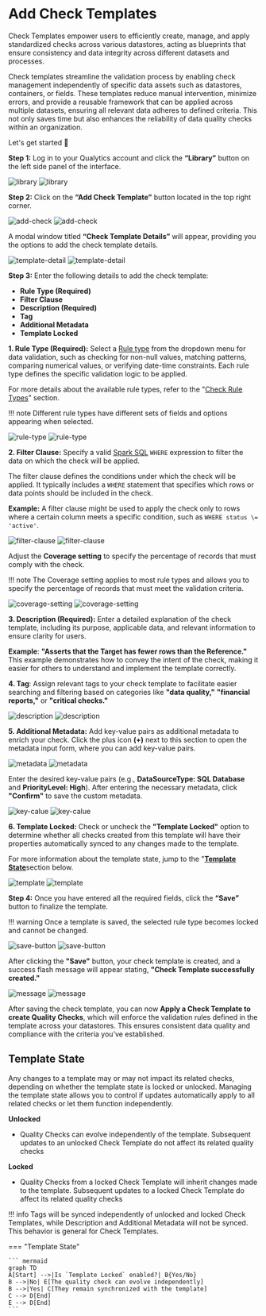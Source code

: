 # Add Check Templates

Check Templates empower users to efficiently create, manage, and apply standardized checks across various datastores, acting as blueprints that ensure consistency and data integrity across different datasets and processes. 

Check templates streamline the validation process by enabling check management independently of specific data assets such as datastores, containers, or fields. These templates reduce manual intervention, minimize errors, and provide a reusable framework that can be applied across multiple datasets, ensuring all relevant data adheres to defined criteria. This not only saves time but also enhances the reliability of data quality checks within an organization.

Let's get started 🚀

**Step 1:** Log in to your Qualytics account and click the **“Library”** button on the left side panel of the interface.

![library](../assets/checks/add-check-template/library-light-1.png#only-light)
![library](../assets/checks/add-check-template/library-dark-1.png#only-dark)

**Step 2:** Click on the **“Add Check Template”** button located in the top right corner.

![add-check](../assets/checks/add-check-template/add-check-light-2.png#only-light)
![add-check](../assets/checks/add-check-template/add-check-dark-2.png#only-dark)

A modal window titled **“Check Template Details”** will appear, providing you the options to add the check template details.

![template-detail](../assets/checks/add-check-template/template-detail-light-3.png#only-light)
![template-detail](../assets/checks/add-check-template/template-detail-dark-3.png#only-dark)

**Step 3:** Enter the following details to add the check template:

- **Rule Type (Required)**  
- **Filter Clause**  
- **Description (Required)**  
- **Tag**  
- **Additional Metadata**  
- **Template Locked**

**1. Rule Type (Required):** Select a [Rule type](https://userguide.qualytics.io/checks/overview-of-a-check/\#checks-tab:\~:text=to%20your%20Datastore-,Check%20Rule%20Types,-Rule%20Type) from the dropdown menu for data validation, such as checking for non-null values, matching patterns, comparing numerical values, or verifying date-time constraints. Each rule type defines the specific validation logic to be applied.

For more details about the available rule types, refer to the "[Check Rule Types](https://userguide.qualytics.io/checks/overview-of-a-check/\#checks-tab:\~:text=to%20your%20Datastore-,Check%20Rule%20Types,-Rule%20Type)" section.

!!! note 
    Different rule types have different sets of fields and options appearing when selected.

![rule-type](../assets/checks/add-check-template/rule-type-light-4.png#only-light)
![rule-type](../assets/checks/add-check-template/rule-type-dark-4.png#only-dark)

**2. Filter Clause:** Specify a valid [Spark SQL](https://spark.apache.org/docs/latest/sql-ref.html) `WHERE` expression to filter the data on which the check will be applied.

The filter clause defines the conditions under which the check will be applied. It typically includes a `WHERE` statement that specifies which rows or data points should be included in the check.

**Example:** A filter clause might be used to apply the check only to rows where a certain column meets a specific condition, such as `WHERE status \= 'active'`.

![filter-clause](../assets/checks/add-check-template/filter-clause-light-5.png#only-light)
![filter-clause](../assets/checks/add-check-template/filter-clause-dark-5.png#only-dark)

Adjust the **Coverage setting** to specify the percentage of records that must comply with the check.

!!! note 
    The Coverage setting applies to most rule types and allows you to specify the percentage of records that must meet the validation criteria. 

![coverage-setting](../assets/checks/add-check-template/coverage-setting-light-6.png#only-light)
![coverage-setting](../assets/checks/add-check-template/coverage-setting-dark-6.png#only-dark)

**3. Description (Required):** Enter a detailed explanation of the check template, including its purpose, applicable data, and relevant information to ensure clarity for users.

**Example**: **"Asserts that the Target has fewer rows than the Reference."** This example demonstrates how to convey the intent of the check, making it easier for others to understand and implement the template correctly.

**4. Tag**: Assign relevant tags to your check template to facilitate easier searching and filtering based on categories like **"data quality,"** **"financial reports,"** or **"critical checks."**

![description](../assets/checks/add-check-template/description-light-7.png#only-light)
![description](../assets/checks/add-check-template/description-dark-7.png#only-dark)

**5. Additional Metadata:** Add key-value pairs as additional metadata to enrich your check. Click the plus icon **(+)** next to this section to open the metadata input form, where you can add key-value pairs.

![metadata](../assets/checks/add-check-template/metadata-light-8.png#only-light)
![metadata](../assets/checks/add-check-template/metadata-dark-8.png#only-dark)

Enter the desired key-value pairs (e.g., **DataSourceType: SQL Database** and **PriorityLevel: High**). After entering the necessary metadata, click **"Confirm"** to save the custom metadata.  

![key-calue](../assets/checks/add-check-template/key-calue-light-9.png#only-light)
![key-calue](../assets/checks/add-check-template/key-calue-dark-9.png#only-dark)

**6. Template Locked:** Check or uncheck the **"Template Locked"** option to determine whether all checks created from this template will have their properties automatically synced to any changes made to the template.

For more information about the template state, jump to the "[**Template State**](#template-state)section below.  

![template](../assets/checks/add-check-template/template-light-10.png#only-light)
![template](../assets/checks/add-check-template/template-dark-10.png#only-dark)

**Step 4:** Once you have entered all the required fields, click the **“Save”** button to finalize the template.

!!! warning
    Once a template is saved, the selected rule type becomes locked and cannot be changed. 

![save-button](../assets/checks/add-check-template/save-button-light-11.png#only-light)
![save-button](../assets/checks/add-check-template/save-button-dark-11.png#only-dark)

After clicking the **"Save"** button, your check template is created, and a success flash message will appear stating, **"Check Template successfully created."**

![message](../assets/checks/add-check-template/message-light-12.png#only-light)
![message](../assets/checks/add-check-template/message-dark-12.png#only-dark)

After saving the check template, you can now **Apply a Check Template to create Quality Checks**, which will enforce the validation rules defined in the template across your datastores. This ensures consistent data quality and compliance with the criteria you’ve established.

## Template State

Any changes to a template may or may not impact its related checks, depending on whether the template state is locked or unlocked. Managing the template state allows you to control if updates automatically apply to all related checks or let them function independently.

**Unlocked**

- Quality Checks can evolve independently of the template. Subsequent updates to an unlocked Check Template do not affect its related quality checks

**Locked**

- Quality Checks from a locked Check Template will inherit changes made to the template. Subsequent updates to a locked Check Template do affect its related quality checks


!!! info 
    Tags will be synced independently of unlocked and locked Check Templates, while Description and Additional Metadata will not be synced. This behavior is general for Check Templates. 

=== "Template State"

    ``` mermaid
    graph TD
    A[Start] -->|Is `Template Locked` enabled?| B{Yes/No}
    B -->|No| E[The quality check can evolve independently]
    B -->|Yes| C[They remain synchronized with the template]
    C --> D[End]
    E --> D[End]
    ```